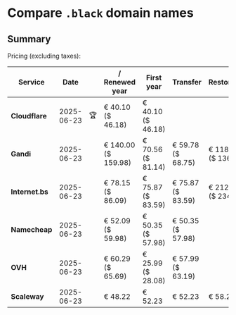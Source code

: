 # Compare `.black` domain names

## Summary

Pricing (excluding taxes):

| Service | Date |  | / Renewed year | First year | Transfer | Restoration |
|--|--|--|--|--|--|--|
| **Cloudflare** | 2025-06-23 | 🏆 | € 40.10<br>($ 46.18) | € 40.10<br>($ 46.18) |  |  |
| **Gandi** | 2025-06-23 |  | € 140.00<br>($ 159.98) | € 70.56<br>($ 81.14) | € 59.78<br>($ 68.75) | € 118.35<br>($ 136.09) |
| **Internet.bs** | 2025-06-23 |  | € 78.15<br>($ 86.09) | € 75.87<br>($ 83.59) | € 75.87<br>($ 83.59) | € 212.69<br>($ 234.29) |
| **Namecheap** | 2025-06-23 |  | € 52.09<br>($ 59.98) | € 50.35<br>($ 57.98) | € 50.35<br>($ 57.98) |  |
| **OVH** | 2025-06-23 |  | € 60.29<br>($ 65.69) | € 25.99<br>($ 28.08) | € 57.99<br>($ 63.19) |  |
| **Scaleway** | 2025-06-23 |  | € 48.22 | € 52.23 | € 52.23 | € 58.26 |
